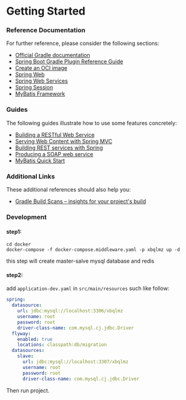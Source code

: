 # Getting Started

### Reference Documentation

For further reference, please consider the following sections:

* [Official Gradle documentation](https://docs.gradle.org)
* [Spring Boot Gradle Plugin Reference Guide](https://docs.spring.io/spring-boot/docs/2.6.13/gradle-plugin/reference/html/)
* [Create an OCI image](https://docs.spring.io/spring-boot/docs/2.6.13/gradle-plugin/reference/html/#build-image)
* [Spring Web](https://docs.spring.io/spring-boot/docs/2.6.13/reference/htmlsingle/#web)
* [Spring Web Services](https://docs.spring.io/spring-boot/docs/2.6.13/reference/htmlsingle/#io.webservices)
* [Spring Session](https://docs.spring.io/spring-session/reference/)
* [MyBatis Framework](https://mybatis.org/spring-boot-starter/mybatis-spring-boot-autoconfigure/)

### Guides

The following guides illustrate how to use some features concretely:

* [Building a RESTful Web Service](https://spring.io/guides/gs/rest-service/)
* [Serving Web Content with Spring MVC](https://spring.io/guides/gs/serving-web-content/)
* [Building REST services with Spring](https://spring.io/guides/tutorials/rest/)
* [Producing a SOAP web service](https://spring.io/guides/gs/producing-web-service/)
* [MyBatis Quick Start](https://github.com/mybatis/spring-boot-starter/wiki/Quick-Start)

### Additional Links

These additional references should also help you:

* [Gradle Build Scans – insights for your project's build](https://scans.gradle.com#gradle)

### Development

#### step1:

```shell
cd docker
docker-compose -f docker-compose.middleware.yaml -p xbqlmz up -d
```
this step will create master-salve mysql database and redis

#### step2:

add `application-dev.yaml` in `src/main/resources` such like follow:

```yaml
spring:
  datasource:
    url: jdbc:mysql://localhost:3306/xbqlmz
    username: root
    password: root
    driver-class-name: com.mysql.cj.jdbc.Driver
  flyway:
    enabled: true
    locations: classpath:db/migration
  datasources:
    slave:
      url: jdbc:mysql://localhost:3307/xbqlmz
      username: root
      password: root
      driver-class-name: com.mysql.cj.jdbc.Driver
```
Then run project.
